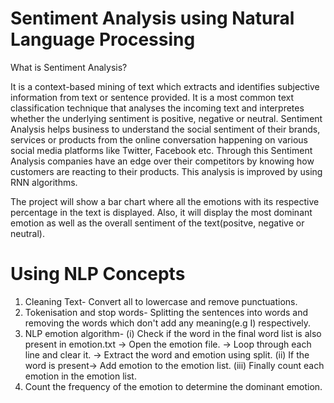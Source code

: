 # Sentiment Analysis using Natural Language Processing
What is Sentiment Analysis?


It is a context-based mining of text which extracts and identifies subjective information from text or sentence provided.
It is a most common text classification technique that analyses the incoming text and interpretes whether the underlying sentiment is positive, negative or neutral.
Sentiment Analysis helps business to understand the social sentiment of their brands, services or products from the online conversation happening on various social media platforms like Twitter, Facebook etc. Through this Sentiment Analysis companies have an edge over their competitors by knowing how customers are reacting to their products. This analysis is improved by using RNN algorithms.

The project will show a bar chart where all the emotions with its respective percentage in the text is displayed. Also, it will display the most dominant emotion as well as 
the overall sentiment of the text(positve, negative or neutral).

# Using NLP Concepts
1. Cleaning Text- Convert all to lowercase and remove punctuations.
2. Tokenisation and stop words- Splitting the sentences into words and removing the words which don't add any meaning(e.g I) respectively.
3. NLP emotion algorithm-
(i) Check if the word in the final word list is also present in emotion.txt 
  -> Open the emotion file.
  -> Loop through each line and clear it.
  -> Extract the word and emotion using split.
 (ii) If the word is present-> Add emotion to the emotion list.
 (iii) Finally count each emotion in the emotion list.
4. Count the frequency of the emotion to determine the dominant emotion.





